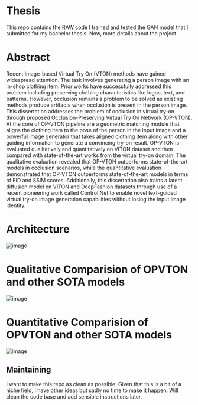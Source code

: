 # Thesis
This repo contains the RAW code I trained and tested the GAN model that I submitted for my bachelor thesis.
Now, more details about the project
# Abstract
Recent Image-based Virtual Try On (VTON) methods have gained widespread attention. The task involves generating a person image with an in-shop clothing item. Prior works have successfully addressed this problem including preserving clothing characteristics like logos, text, and patterns. However, occlusion remains a problem to be solved as existing methods produce artifacts when occlusion is present in the person image. This dissertation addresses the problem of occlusion in virtual try-on through proposed Occlusion-Preserving Virtual Try On Network (OP-VTON). At the core of OP-VTON pipeline are a geometric matching module that aligns the clothing item to the pose of the person in the input image and a powerful image generator that takes aligned clothing item along with other guiding information to generate a convincing try-on result. OP-VTON is evaluated qualitatively and quantitatively on VITON dataset and then compared with state-of-the-art works from the virtual try-on domain. The qualitative evaluation revealed that OP-VTON outperforms state-of-the-art models in occlusion scenarios, while the quantitative evaluation demonstrated that OP-VTON outperforms state-of-the-art models in terms of FID and SSIM scores. Additionally, this dissertation also trains a latent diffusion model on VITON and DeepFashion datasets through use of a recent pioneering work called Control Net to enable novel text-guided virtual try-on image generation capabilities without losing the input image identity.


# Architecture
![image](https://github.com/sethupavan12/OPVTON-Virtual-Try-on-Dissertation/assets/60856766/879ee57f-7de3-45a1-86b8-a136ec2d7fa3)


# Qualitative Comparision of OPVTON and other SOTA models
![image](https://github.com/sethupavan12/OPVTON-Virtual-Try-on-Dissertation/assets/60856766/ed26ff4c-e0c6-4d7e-8157-d6ac3a71229f)


# Quantitative Comparision of OPVTON and other SOTA models
![image](https://github.com/sethupavan12/OPVTON-Virtual-Try-on-Dissertation/assets/60856766/a618db8e-85ea-4fdc-ba4c-b30917d5ebb3)


## Maintaining
I want to make this repo as clean as possible. Given that this is a bit of a niche field, I have other ideas but sadly no time to make it happen.
Will clean the code base and add sensible instructions later.
